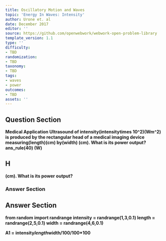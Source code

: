 ```yaml
---
title: Oscillatory Motion and Waves
topic: 'Energy In Waves: Intensity'
author: Urone et. al
date: December 2017
editor: ''
source: https://github.com/openwebwork/webwork-open-problem-library
template_version: 1.1
type: ''
difficulty:
- TBD
randomization:
- TBD
taxonomy:
- TBD
tags:
- waves
- power
outcomes:
- TBD
assets: ''
---
```


## Question Section 

<b>
Medical Application Ultrasound of intensity(intensitytimes 10^2)(Wm^2) is produced by the rectangular head of a medical imaging device measuring(length)(cm) by(width) (cm). What is its power output?
ans_rule(40) (W)

## H
(cm). What is its power output?
### Answer Section


## Answer Section

from random import randrange
intensity = randrange(1,3,0.1)
length = randrange(2,5,0.1)
width = randrange(4,6,0.1)

A1 = intensity*length*width/100/100*100
